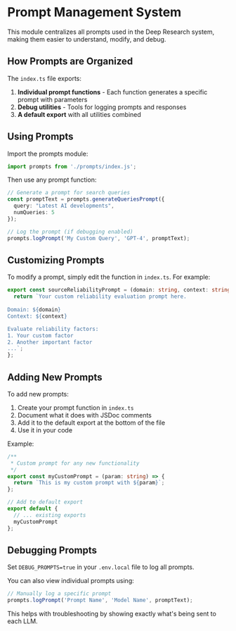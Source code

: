 # Prompt Management System

This module centralizes all prompts used in the Deep Research system, making them easier to understand, modify, and debug.

## How Prompts are Organized

The `index.ts` file exports:

1. **Individual prompt functions** - Each function generates a specific prompt with parameters
2. **Debug utilities** - Tools for logging prompts and responses
3. **A default export** with all utilities combined

## Using Prompts

Import the prompts module:

```typescript
import prompts from './prompts/index.js';
```

Then use any prompt function:

```typescript
// Generate a prompt for search queries
const promptText = prompts.generateQueriesPrompt({
  query: "Latest AI developments",
  numQueries: 5
});

// Log the prompt (if debugging enabled)
prompts.logPrompt('My Custom Query', 'GPT-4', promptText);
```

## Customizing Prompts

To modify a prompt, simply edit the function in `index.ts`. For example:

```typescript
export const sourceReliabilityPrompt = (domain: string, context: string) => {
  return `Your custom reliability evaluation prompt here.
  
Domain: ${domain}
Context: ${context}

Evaluate reliability factors:
1. Your custom factor
2. Another important factor
...`;
};
```

## Adding New Prompts

To add new prompts:

1. Create your prompt function in `index.ts`
2. Document what it does with JSDoc comments
3. Add it to the default export at the bottom of the file
4. Use it in your code

Example:

```typescript
/**
 * Custom prompt for any new functionality
 */
export const myCustomPrompt = (param: string) => {
  return `This is my custom prompt with ${param}`;
};

// Add to default export
export default {
  // ... existing exports
  myCustomPrompt
};
```

## Debugging Prompts

Set `DEBUG_PROMPTS=true` in your `.env.local` file to log all prompts.

You can also view individual prompts using:

```typescript
// Manually log a specific prompt
prompts.logPrompt('Prompt Name', 'Model Name', promptText);
```

This helps with troubleshooting by showing exactly what's being sent to each LLM. 